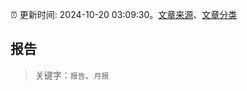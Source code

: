 :alarm_clock: 更新时间: 2024-10-20 03:09:30。[文章来源](/README.md)、[文章分类](/TAGS.md)

## 报告


> 关键字：`报告`、`月报`



